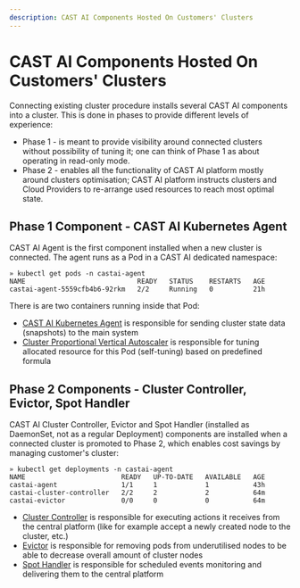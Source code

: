 ```yaml
---
description: CAST AI Components Hosted On Customers' Clusters
---
```


# CAST AI Components Hosted On Customers' Clusters

Connecting existing cluster procedure installs several CAST AI components into a cluster.
This is done in phases to provide different levels of experience:

- Phase 1 - is meant to provide visibility around connected clusters without possibility of tuning it; one can think of Phase 1 as about operating in read-only mode.
- Phase 2 - enables all the functionality of CAST AI platform mostly around clusters optimisation; CAST AI platform instructs clusters and Cloud Providers to re-arrange used resources to reach most optimal state.


## Phase 1 Component - CAST AI Kubernetes Agent

CAST AI Agent is the first component installed when a new cluster is connected.
The agent runs as a Pod in a CAST AI dedicated namespace:
```shell
» kubectl get pods -n castai-agent
NAME                            READY   STATUS    RESTARTS   AGE
castai-agent-5559cfb4b6-92rkm   2/2     Running   0          21h
```

There is are two containers running inside that Pod:

- [CAST AI Kubernetes Agent](https://github.com/castai/k8s-agent/) is responsible for sending cluster state data (snapshots) to the main system
- [Cluster Proportional Vertical Autoscaler](https://github.com/kubernetes-sigs/cluster-proportional-vertical-autoscaler/) is responsible for tuning allocated resource for this Pod (self-tuning) based on predefined formula


## Phase 2 Components - Cluster Controller, Evictor, Spot Handler

CAST AI Cluster Controller, Evictor and Spot Handler (installed as DaemonSet, not as a regular Deployment) components are installed when a connected cluster is promoted to Phase 2, which enables cost savings by managing customer's cluster:
```shell
» kubectl get deployments -n castai-agent
NAME                        READY   UP-TO-DATE   AVAILABLE   AGE
castai-agent                1/1     1            1           43h
castai-cluster-controller   2/2     2            2           64m
castai-evictor              0/0     0            0           64m
```

- [Cluster Controller](../guides/cluster-controller.md) is responsible for executing actions it receives from the central platform (like for example accept a newly created node to the cluster, etc.)
- [Evictor](../guides/evictor.md) is responsible for removing pods from underutilised nodes to be able to decrease overall amount of cluster nodes
- [Spot Handler](https://github.com/castai/spot-handler) is responsible for scheduled events monitoring and delivering them to the central platform
